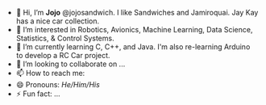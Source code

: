 - 👋 Hi, I’m **Jojo** @jojosandwich. I like Sandwiches and Jamiroquai. Jay Kay has a nice car collection.
- 👀 I’m interested in Robotics, Avionics, Machine Learning, Data Science, Statistics, & Control Systems.
- 🌱 I’m currently learning C, C++, and Java. I'm also re-learning Arduino to develop a RC Car project.
- 💞️ I’m looking to collaborate on ...
- 📫 How to reach me: 
- 😄 Pronouns: *He/Him/His*
- ⚡ Fun fact: ...

<!---
jojosandwich/jojosandwich is a ✨ special ✨ repository because its `README.md` (this file) appears on your GitHub profile.
You can click the Preview link to take a look at your changes.
--->
